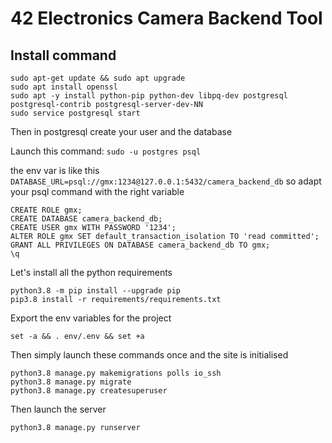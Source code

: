 # 42 Electronics Camera Backend Tool


## Install command
    sudo apt-get update && sudo apt upgrade
    sudo apt install openssl
    sudo apt -y install python-pip python-dev libpq-dev postgresql postgresql-contrib postgresql-server-dev-NN
    sudo service postgresql start
    
Then in postgresql create your user and the database

Launch this command: `sudo -u postgres psql`

the env var is like this `DATABASE_URL=psql://gmx:1234@127.0.0.1:5432/camera_backend_db`
so adapt your psql command with the right variable
    
    CREATE ROLE gmx;
    CREATE DATABASE camera_backend_db;
    CREATE USER gmx WITH PASSWORD '1234';
    ALTER ROLE gmx SET default_transaction_isolation TO 'read committed';
    GRANT ALL PRIVILEGES ON DATABASE camera_backend_db TO gmx;
    \q

Let's install all the python requirements

    python3.8 -m pip install --upgrade pip
    pip3.8 install -r requirements/requirements.txt

Export the env variables for the project

    set -a && . env/.env && set +a

Then simply launch these commands once and the site is initialised

    python3.8 manage.py makemigrations polls io_ssh
    python3.8 manage.py migrate
    python3.8 manage.py createsuperuser

Then launch the server

    python3.8 manage.py runserver
    
